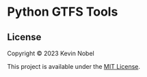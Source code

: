# Python GTFS Tools



## License
Copyright &copy; 2023 Kevin Nobel

This project is available under the [MIT License](LICENSE).
